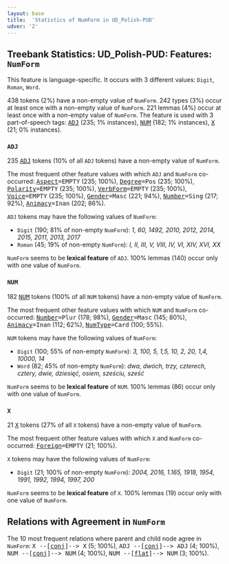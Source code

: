 ```yaml
---
layout: base
title:  'Statistics of NumForm in UD_Polish-PUD'
udver: '2'
---
```


## Treebank Statistics: UD_Polish-PUD: Features: `NumForm`

This feature is language-specific.
It occurs with 3 different values: `Digit`, `Roman`, `Word`.

438 tokens (2%) have a non-empty value of `NumForm`.
242 types (3%) occur at least once with a non-empty value of `NumForm`.
221 lemmas (4%) occur at least once with a non-empty value of `NumForm`.
The feature is used with 3 part-of-speech tags: <tt><a href="pl_pud-pos-ADJ.html">ADJ</a></tt> (235; 1% instances), <tt><a href="pl_pud-pos-NUM.html">NUM</a></tt> (182; 1% instances), <tt><a href="pl_pud-pos-X.html">X</a></tt> (21; 0% instances).

### `ADJ`

235 <tt><a href="pl_pud-pos-ADJ.html">ADJ</a></tt> tokens (10% of all `ADJ` tokens) have a non-empty value of `NumForm`.

The most frequent other feature values with which `ADJ` and `NumForm` co-occurred: <tt><a href="pl_pud-feat-Aspect.html">Aspect</a></tt><tt>=EMPTY</tt> (235; 100%), <tt><a href="pl_pud-feat-Degree.html">Degree</a></tt><tt>=Pos</tt> (235; 100%), <tt><a href="pl_pud-feat-Polarity.html">Polarity</a></tt><tt>=EMPTY</tt> (235; 100%), <tt><a href="pl_pud-feat-VerbForm.html">VerbForm</a></tt><tt>=EMPTY</tt> (235; 100%), <tt><a href="pl_pud-feat-Voice.html">Voice</a></tt><tt>=EMPTY</tt> (235; 100%), <tt><a href="pl_pud-feat-Gender.html">Gender</a></tt><tt>=Masc</tt> (221; 94%), <tt><a href="pl_pud-feat-Number.html">Number</a></tt><tt>=Sing</tt> (217; 92%), <tt><a href="pl_pud-feat-Animacy.html">Animacy</a></tt><tt>=Inan</tt> (202; 86%).

`ADJ` tokens may have the following values of `NumForm`:

* `Digit` (190; 81% of non-empty `NumForm`): <em>1, 60, 1492, 2010, 2012, 2014, 2015, 2011, 2013, 2017</em>
* `Roman` (45; 19% of non-empty `NumForm`): <em>I, II, III, V, VIII, IV, VI, XIV, XVI, XX</em>

`NumForm` seems to be **lexical feature** of `ADJ`. 100% lemmas (140) occur only with one value of `NumForm`.

### `NUM`

182 <tt><a href="pl_pud-pos-NUM.html">NUM</a></tt> tokens (100% of all `NUM` tokens) have a non-empty value of `NumForm`.

The most frequent other feature values with which `NUM` and `NumForm` co-occurred: <tt><a href="pl_pud-feat-Number.html">Number</a></tt><tt>=Plur</tt> (178; 98%), <tt><a href="pl_pud-feat-Gender.html">Gender</a></tt><tt>=Masc</tt> (145; 80%), <tt><a href="pl_pud-feat-Animacy.html">Animacy</a></tt><tt>=Inan</tt> (112; 62%), <tt><a href="pl_pud-feat-NumType.html">NumType</a></tt><tt>=Card</tt> (100; 55%).

`NUM` tokens may have the following values of `NumForm`:

* `Digit` (100; 55% of non-empty `NumForm`): <em>3, 100, 5, 1,5, 10, 2, 20, 1,4, 10000, 14</em>
* `Word` (82; 45% of non-empty `NumForm`): <em>dwa, dwóch, trzy, czterech, cztery, dwie, dziesięć, osiem, sześciu, sześć</em>

`NumForm` seems to be **lexical feature** of `NUM`. 100% lemmas (86) occur only with one value of `NumForm`.

### `X`

21 <tt><a href="pl_pud-pos-X.html">X</a></tt> tokens (27% of all `X` tokens) have a non-empty value of `NumForm`.

The most frequent other feature values with which `X` and `NumForm` co-occurred: <tt><a href="pl_pud-feat-Foreign.html">Foreign</a></tt><tt>=EMPTY</tt> (21; 100%).

`X` tokens may have the following values of `NumForm`:

* `Digit` (21; 100% of non-empty `NumForm`): <em>2004, 2016, 1.165, 1918, 1954, 1991, 1992, 1994, 1997, 200</em>

`NumForm` seems to be **lexical feature** of `X`. 100% lemmas (19) occur only with one value of `NumForm`.

## Relations with Agreement in `NumForm`

The 10 most frequent relations where parent and child node agree in `NumForm`:
<tt>X --[<tt><a href="pl_pud-dep-conj.html">conj</a></tt>]--> X</tt> (5; 100%),
<tt>ADJ --[<tt><a href="pl_pud-dep-conj.html">conj</a></tt>]--> ADJ</tt> (4; 100%),
<tt>NUM --[<tt><a href="pl_pud-dep-conj.html">conj</a></tt>]--> NUM</tt> (4; 100%),
<tt>NUM --[<tt><a href="pl_pud-dep-flat.html">flat</a></tt>]--> NUM</tt> (3; 100%).

